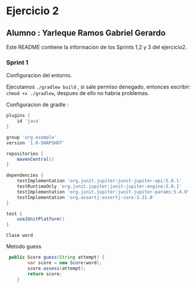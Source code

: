 # Ejercicio 2

## Alumno : Yarleque Ramos Gabriel Gerardo

Este README contiene la informacion de los Sprints 1,2 y 3 del ejercicio2.

### Sprint 1

Configuracion del entorno.

Ejecutamos `./gradlew build` , si sale permiso denegado, entonces escribir:
`chmod +x ./gradlew`, despues de ello no habria problemas.

Configuracion de gradle :

```gradle
plugins {
    id 'java'
}

group 'org.example'
version '1.0-SNAPSHOT'

repositories {
    mavenCentral()
}

dependencies {
    testImplementation 'org.junit.jupiter:junit-jupiter-api:5.8.1'
    testRuntimeOnly 'org.junit.jupiter:junit-jupiter-engine:5.8.1'
    testImplementation 'org.junit.jupiter:junit-jupiter-params:5.4.0'
    testImplementation 'org.assertj:assertj-core:3.21.0'
}

test {
    useJUnitPlatform()
}
```

`Clase word`

Metodo guess

```java
 public Score guess(String attempt) {
        var score = new Score(word);
        score.assess(attempt);
        return score;
    }
```